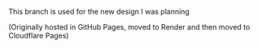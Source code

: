 This branch is used for the new design I was planning

(Originally hosted in GitHub Pages, moved to Render and then moved to Cloudflare Pages)

